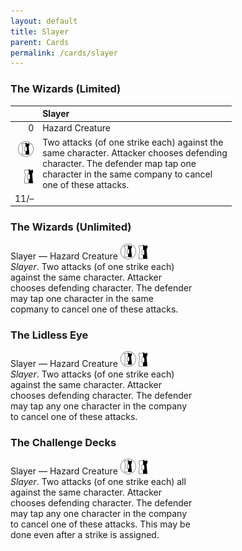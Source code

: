 ```yaml
---
layout: default
title: Slayer
parent: Cards
permalink: /cards/slayer
---
```


### The Wizards (Limited)

|  | Slayer |
| ---: | :--- |
|   0   | Hazard Creature | 
|![](/assets/images/border-land.svg)<br><br>![](/assets/images/border-hold.svg)|Two attacks (of one strike each) against the<br>same character. Attacker chooses defending<br>character. The defender map tap one<br>character in the same company to cancel<br>one of these attacks.
| 11/– | |
 
### The Wizards (Unlimited)

Slayer — Hazard Creature
![](/assets/images/border-land.svg) ![](/assets/images/border-hold.svg)  
_Slayer_. Two attacks (of one strike each)  
against the same character. Attacker  
chooses defending character. The defender  
may tap one character in the same  
copmany to cancel one of these attacks.

### The Lidless Eye

Slayer — Hazard Creature
![](/assets/images/border-land.svg) ![](/assets/images/border-hold.svg)  
_Slayer_. Two attacks (of one strike each)  
against the same character. Attacker  
chooses defending character. The defender  
may tap any one character in the company  
to cancel one of these attacks.

### The Challenge Decks

Slayer — Hazard Creature
![](/assets/images/border-land.svg) ![](/assets/images/border-hold.svg)  
_Slayer_. Two attacks (of one strike each) all  
against the same character. Attacker  
chooses defending character. The defender  
may tap any one character in the company  
to cancel one of these attacks. This may be  
done even after a strike is assigned.
